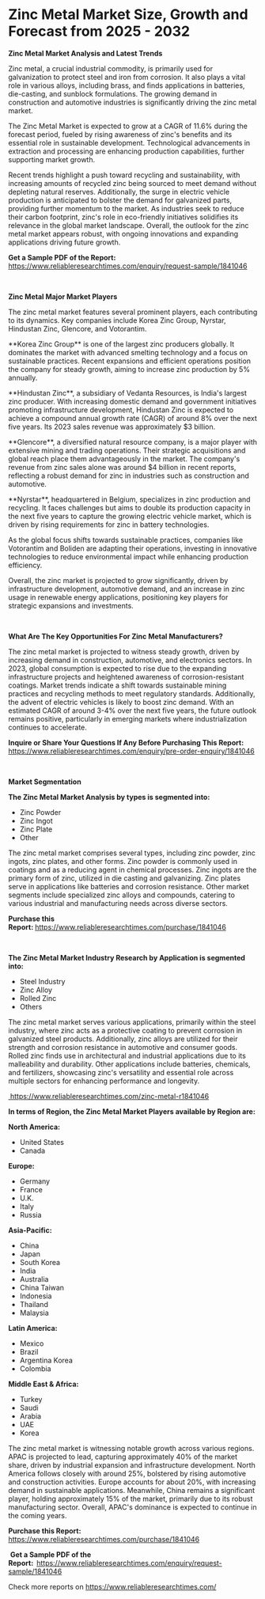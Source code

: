 <p><h1>Zinc Metal Market Size, Growth and Forecast from 2025 - 2032</h1></p><p><strong>Zinc Metal Market Analysis and Latest Trends</strong></p>
<p><p>Zinc metal, a crucial industrial commodity, is primarily used for galvanization to protect steel and iron from corrosion. It also plays a vital role in various alloys, including brass, and finds applications in batteries, die-casting, and sunblock formulations. The growing demand in construction and automotive industries is significantly driving the zinc metal market.</p><p>The Zinc Metal Market is expected to grow at a CAGR of 11.6% during the forecast period, fueled by rising awareness of zinc's benefits and its essential role in sustainable development. Technological advancements in extraction and processing are enhancing production capabilities, further supporting market growth. </p><p>Recent trends highlight a push toward recycling and sustainability, with increasing amounts of recycled zinc being sourced to meet demand without depleting natural reserves. Additionally, the surge in electric vehicle production is anticipated to bolster the demand for galvanized parts, providing further momentum to the market. As industries seek to reduce their carbon footprint, zinc's role in eco-friendly initiatives solidifies its relevance in the global market landscape. Overall, the outlook for the zinc metal market appears robust, with ongoing innovations and expanding applications driving future growth.</p></p>
<p><strong>Get a Sample PDF of the Report:&nbsp;</strong> <a href="https://www.reliableresearchtimes.com/enquiry/request-sample/1841046?utm_campaign=2771&utm_medium=2&utm_source=Github&utm_content=ia&utm_term=01042025&utm_id=zinc-metal">https://www.reliableresearchtimes.com/enquiry/request-sample/1841046</a></p>
<p>&nbsp;</p>
<p><strong>Zinc Metal Major Market Players</strong></p>
<p><p>The zinc metal market features several prominent players, each contributing to its dynamics. Key companies include Korea Zinc Group, Nyrstar, Hindustan Zinc, Glencore, and Votorantim. </p><p>**Korea Zinc Group** is one of the largest zinc producers globally. It dominates the market with advanced smelting technology and a focus on sustainable practices. Recent expansions and efficient operations position the company for steady growth, aiming to increase zinc production by 5% annually.</p><p>**Hindustan Zinc**, a subsidiary of Vedanta Resources, is India's largest zinc producer. With increasing domestic demand and government initiatives promoting infrastructure development, Hindustan Zinc is expected to achieve a compound annual growth rate (CAGR) of around 8% over the next five years. Its 2023 sales revenue was approximately $3 billion.</p><p>**Glencore**, a diversified natural resource company, is a major player with extensive mining and trading operations. Their strategic acquisitions and global reach place them advantageously in the market. The company's revenue from zinc sales alone was around $4 billion in recent reports, reflecting a robust demand for zinc in industries such as construction and automotive.</p><p>**Nyrstar**, headquartered in Belgium, specializes in zinc production and recycling. It faces challenges but aims to double its production capacity in the next five years to capture the growing electric vehicle market, which is driven by rising requirements for zinc in battery technologies.</p><p>As the global focus shifts towards sustainable practices, companies like Votorantim and Boliden are adapting their operations, investing in innovative technologies to reduce environmental impact while enhancing production efficiency.</p><p>Overall, the zinc market is projected to grow significantly, driven by infrastructure development, automotive demand, and an increase in zinc usage in renewable energy applications, positioning key players for strategic expansions and investments.</p></p>
<p>&nbsp;</p>
<p><strong>What Are The Key Opportunities For Zinc Metal Manufacturers?</strong></p>
<p><p>The zinc metal market is projected to witness steady growth, driven by increasing demand in construction, automotive, and electronics sectors. In 2023, global consumption is expected to rise due to the expanding infrastructure projects and heightened awareness of corrosion-resistant coatings. Market trends indicate a shift towards sustainable mining practices and recycling methods to meet regulatory standards. Additionally, the advent of electric vehicles is likely to boost zinc demand. With an estimated CAGR of around 3-4% over the next five years, the future outlook remains positive, particularly in emerging markets where industrialization continues to accelerate.</p></p>
<p><strong>Inquire or Share Your Questions If Any Before Purchasing This Report:</strong> <a href="https://www.reliableresearchtimes.com/enquiry/pre-order-enquiry/1841046?utm_campaign=2771&utm_medium=2&utm_source=Github&utm_content=ia&utm_term=01042025&utm_id=zinc-metal">https://www.reliableresearchtimes.com/enquiry/pre-order-enquiry/1841046</a></p>
<p>&nbsp;</p>
<p><strong>Market Segmentation</strong></p>
<p><strong>The Zinc Metal Market Analysis by types is segmented into:</strong></p>
<p><ul><li>Zinc Powder</li><li>Zinc Ingot</li><li>Zinc Plate</li><li>Other</li></ul></p>
<p><p>The zinc metal market comprises several types, including zinc powder, zinc ingots, zinc plates, and other forms. Zinc powder is commonly used in coatings and as a reducing agent in chemical processes. Zinc ingots are the primary form of zinc, utilized in die casting and galvanizing. Zinc plates serve in applications like batteries and corrosion resistance. Other market segments include specialized zinc alloys and compounds, catering to various industrial and manufacturing needs across diverse sectors.</p></p>
<p><strong>Purchase this Report:&nbsp;</strong><a href="https://www.reliableresearchtimes.com/purchase/1841046?utm_campaign=2771&utm_medium=2&utm_source=Github&utm_content=ia&utm_term=01042025&utm_id=zinc-metal">https://www.reliableresearchtimes.com/purchase/1841046</a></p>
<p>&nbsp;</p>
<p><strong>The Zinc Metal Market Industry Research by Application is segmented into:</strong></p>
<p><ul><li>Steel Industry</li><li>Zinc Alloy</li><li>Rolled Zinc</li><li>Others</li></ul></p>
<p><p>The zinc metal market serves various applications, primarily within the steel industry, where zinc acts as a protective coating to prevent corrosion in galvanized steel products. Additionally, zinc alloys are utilized for their strength and corrosion resistance in automotive and consumer goods. Rolled zinc finds use in architectural and industrial applications due to its malleability and durability. Other applications include batteries, chemicals, and fertilizers, showcasing zinc's versatility and essential role across multiple sectors for enhancing performance and longevity.</p></p>
<p><a href="https://www.reliableresearchtimes.com/zinc-metal-r1841046?utm_campaign=2771&utm_medium=2&utm_source=Github&utm_content=ia&utm_term=01042025&utm_id=zinc-metal">&nbsp;https://www.reliableresearchtimes.com/zinc-metal-r1841046</a></p>
<p><strong>In terms of Region, the Zinc Metal Market Players available by Region are:</strong></p>
<p>
    <p> <strong> North America: </strong>
        <ul>
            <li>United States</li>
            <li>Canada</li>
        </ul>
        </p> 
    <p> <strong> Europe: </strong>
        <ul>
            <li>Germany</li>
            <li>France</li>
            <li>U.K.</li>
            <li>Italy</li>
            <li>Russia</li>
        </ul>
        </p> 
    <p> <strong> Asia-Pacific: </strong>
        <ul>
            <li>China</li>
            <li>Japan</li>
            <li>South Korea</li>
            <li>India</li>
            <li>Australia</li>
            <li>China Taiwan</li>
            <li>Indonesia</li>
            <li>Thailand</li>
            <li>Malaysia</li>
        </ul>
        </p> 
    <p> <strong> Latin America: </strong>
        <ul>
            <li>Mexico</li>
            <li>Brazil</li>
            <li>Argentina Korea</li>
            <li>Colombia</li>
        </ul>
        </p> 
    <p> <strong> Middle East & Africa: </strong>
        <ul>
            <li>Turkey</li>
            <li>Saudi</li>
            <li>Arabia</li>
            <li>UAE</li>
            <li>Korea</li>
        </ul>
    </p>
    </p>
<p><p>The zinc metal market is witnessing notable growth across various regions. APAC is projected to lead, capturing approximately 40% of the market share, driven by industrial expansion and infrastructure development. North America follows closely with around 25%, bolstered by rising automotive and construction activities. Europe accounts for about 20%, with increasing demand in sustainable applications. Meanwhile, China remains a significant player, holding approximately 15% of the market, primarily due to its robust manufacturing sector. Overall, APAC's dominance is expected to continue in the coming years.</p></p>
<p><strong>Purchase this Report: </strong><a href="https://www.reliableresearchtimes.com/purchase/1841046?utm_campaign=2771&utm_medium=2&utm_source=Github&utm_content=ia&utm_term=01042025&utm_id=zinc-metal">https://www.reliableresearchtimes.com/purchase/1841046</a></p>
<p>&nbsp;<strong>Get a Sample PDF of the Report:&nbsp;&nbsp;</strong><a href="https://www.reliableresearchtimes.com/enquiry/request-sample/1841046?utm_campaign=2771&utm_medium=2&utm_source=Github&utm_content=ia&utm_term=01042025&utm_id=zinc-metal">https://www.reliableresearchtimes.com/enquiry/request-sample/1841046</a></p>
<p><strong></strong></p>
<p>Check more reports on <a href="https://www.reliableresearchtimes.com/?utm_campaign=2771&utm_medium=2&utm_source=Github&utm_content=ia&utm_term=01042025&utm_id=zinc-metal">https://www.reliableresearchtimes.com/</a></p>